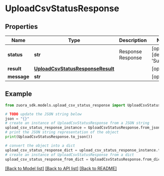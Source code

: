 # UploadCsvStatusResponse


## Properties

Name | Type | Description | Notes
------------ | ------------- | ------------- | -------------
**status** | **str** | Response Response | [optional] [default to 'Success']
**result** | [**UploadCsvStatusResponseResult**](UploadCsvStatusResponseResult.md) |  | [optional] 
**message** | **str** |  | [optional] 

## Example

```python
from zuora_sdk.models.upload_csv_status_response import UploadCsvStatusResponse

# TODO update the JSON string below
json = "{}"
# create an instance of UploadCsvStatusResponse from a JSON string
upload_csv_status_response_instance = UploadCsvStatusResponse.from_json(json)
# print the JSON string representation of the object
print(UploadCsvStatusResponse.to_json())

# convert the object into a dict
upload_csv_status_response_dict = upload_csv_status_response_instance.to_dict()
# create an instance of UploadCsvStatusResponse from a dict
upload_csv_status_response_from_dict = UploadCsvStatusResponse.from_dict(upload_csv_status_response_dict)
```
[[Back to Model list]](../README.md#documentation-for-models) [[Back to API list]](../README.md#documentation-for-api-endpoints) [[Back to README]](../README.md)


